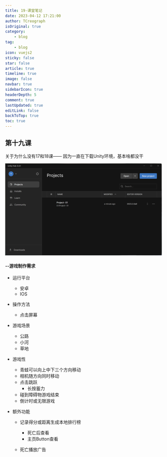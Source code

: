 ```yaml
---
title: 19-课堂笔记
date: 2023-04-12 17:21:00
author: TCreograph
isOriginal: true
category:
    - blog
tag:
    - blog
icon: vuejs2
sticky: false
star: false
article: true
timeline: true
image: false
navbar: true
sidebarIcon: true
headerDepth: 5
comment: true
lastUpdated: true
editLink: false
backToTop: true
toc: true
---
```


## 第十九课

关于为什么没有17和18课—— 因为一直在下载Unity环境，基本啥都没干

![image-20230412172450825](./notes-class19.assets/image-20230412172450825.png)

#### --游戏制作需求

- 运行平台

    - 安卓
    - IOS

- 操作方法

    - 点击屏幕

- 游戏场景

    - 公路
    - 小河
    - 草地

- 游戏性

    - 青蛙可以向上中下三个方向移动
    - 相机随方向同时移动
    - 点击跳跃
        - 长按蓄力
    - 碰到障碍物游戏结束
    - 倒计时或无限游戏

- 额外功能

    - 记录得分或距离生成本地排行榜

        - 死亡后查看
        - 主页Button查看

    - 死亡播放广告

        

    

​      